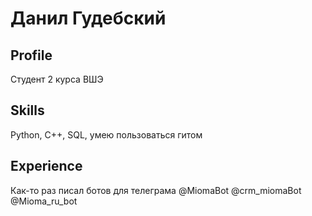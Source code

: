 # Данил Гудебский

## Profile
Студент 2 курса ВШЭ

## Skills
Python, C++, SQL, умею пользоваться гитом

## Experience
Как-то раз писал ботов для телеграма @MiomaBot @crm_miomaBot @Mioma_ru_bot
